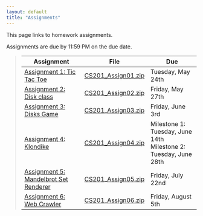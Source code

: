 ```yaml
---
layout: default
title: "Assignments"
---
```


This page links to homework assignments.

Assignments are due by 11:59 PM on the due date.

> Assignment | File | Due
> ---------- | ---- | ---
> [Assignment 1: Tic Tac Toe](assign01.html) | [CS201\_Assign01.zip](CS201_Assign01.zip) | Tuesday, May 24th
> [Assignment 2: Disk class](assign02.html) | [CS201\_Assign02.zip](CS201_Assign02.zip) | Friday, May 27th
> [Assignment 3: Disks Game](assign03.html) | [CS201\_Assign03.zip](CS201_Assign03.zip) | Friday, June 3rd
> [Assignment 4: Klondike](assign04.html) | [CS201\_Assign04.zip](CS201_Assign04.zip) | Milestone 1: Tuesday, June 14th<br>Milestone 2: Tuesday, June 28th
> [Assignment 5: Mandelbrot Set Renderer](assign05.html) | [CS201\_Assign05.zip](CS201_Assign05.zip) | Friday, July 22nd
> [Assignment 6: Web Crawler](assign06.html) | [CS201\_Assign06.zip](CS201_Assign06.zip) | Friday, August 5th
